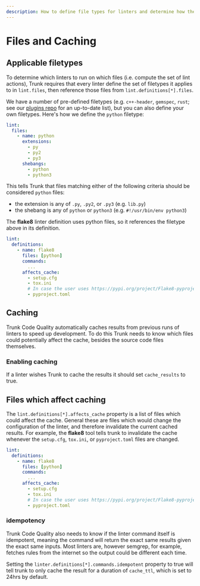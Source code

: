```yaml
---
description: How to define file types for linters and determine how they are cached.
---
```


# Files and Caching

## Applicable filetypes

To determine which linters to run on which files (i.e. compute the set of lint actions), Trunk requires that every linter define the set of filetypes it applies to in `lint.files`, then reference those files from `lint.definitions[*].files`.

We have a number of pre-defined filetypes (e.g. `c++-header`, `gemspec`, `rust`; see our [plugins repo](https://github.com/trunk-io/plugins/blob/main/linters/plugin.yaml) for an up-to-date list), but you can also define your own filetypes. Here's how we define the `python` filetype:

```yaml
lint:
  files:
    - name: python
      extensions:
        - py
        - py2
        - py3
      shebangs:
        - python
        - python3
```

This tells Trunk that files matching either of the following criteria should be considered `python` files:

* the extension is any of `.py`, `.py2`, or `.py3` (e.g. `lib.py`)
* the shebang is any of `python` or `python3` (e.g. `#!/usr/bin/env python3`)

The **flake8** linter definition uses python files, so it references the filetype above in its definition.

```yaml
lint:
  definitions:
    - name: flake8
      files: [python]
      commands:
        ...
      affects_cache:
        - setup.cfg
        - tox.ini
        # In case the user uses https://pypi.org/project/Flake8-pyproject/
        - pyproject.toml
```

## Caching

Trunk Code Quality automatically caches results from previous runs of linters to speed up development. To do this Trunk needs to know which files could potentially affect the cache, besides the source code files themselves.

### Enabling caching

If a linter wishes Trunk to cache the results it should set `cache_results` to true.

## Files which affect caching

The `lint.definitions[*].affects_cache` property is a list of files which could affect the cache. General these are files which would change the configuration of the linter, and therefore invalidate the current cached results. For example, the **flake8** tool tells trunk to invalidate the cache whenever the `setup.cfg`, `tox.ini`, or `pyproject.toml` files are changed.

```yaml
lint:
  definitions:
    - name: flake8
      files: [python]
      commands:
        ...
      affects_cache:
        - setup.cfg
        - tox.ini
        # In case the user uses https://pypi.org/project/Flake8-pyproject/
        - pyproject.toml
```

### idempotency

Trunk Code Quality also needs to know if the linter command itself is idempotent, meaning the command will return the exact same results given the exact same inputs. Most linters are, however semgrep, for example, fetches rules from the internet so the output could be different each time.

Setting the `linter.definitions[*].commands.idempotent` property to true will tell trunk to only cache the result for a duration of `cache_ttl`, which is set to 24hrs by default.
